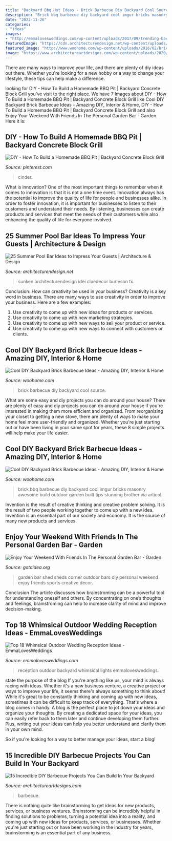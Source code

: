 ```yaml
---
title: "Backyard Bbq Hut Ideas - Brick Barbecue Diy Backyard Cool Source"
description: "Brick bbq barbecue diy backyard cool imgur bricks masonry awesome build outdoor garden built tips stunning brother via articol"
date: "2022-11-26"
categories:
- "ideas"
images:
- "http://emmalovesweddings.com/wp-content/uploads/2017/09/trending-backyard-wedding-reception-ideas-with-lights.jpg"
featuredImage: "https://cdn.architecturendesign.net/wp-content/uploads/2014/09/Summer-Pool-Bar-Ideas-9.jpg"
featured_image: "http://www.woohome.com/wp-content/uploads/2016/02/brick-barbecue-tips-10.jpg"
image: "https://www.architectureartdesigns.com/wp-content/uploads/2020/06/15-Incredible-DIY-Barbecue-Projects-You-Can-Build-In-Your-Backyard-12.jpg"
---
```



There are many ways to improve your life, and there are plenty of diy ideas out there. Whether you're looking for a new hobby or a way to change your lifestyle, these tips can help make a difference.

	

		
looking for DIY - How To Build a Homemade BBQ Pit | Backyard Concrete Block Grill you've visit to the right place. We have 7 Images about DIY - How To Build a Homemade BBQ Pit | Backyard Concrete Block Grill like Cool DIY Backyard Brick Barbecue Ideas - Amazing DIY, Interior &amp; Home, DIY - How To Build a Homemade BBQ Pit | Backyard Concrete Block Grill and also Enjoy Your Weekend With Friends In The Personal Garden Bar - Garden. Here it is:
		
    
## DIY - How To Build A Homemade BBQ Pit | Backyard Concrete Block Grill

<img loading=lazy src="https://i.pinimg.com/736x/a3/28/c1/a328c117bbafad4ac08aacac1d0928be.jpg" onerror="this.onerror=null;this.src='https://tse2.mm.bing.net/th?id=OIP.1sSd-1s5gtE_5SQRqwmougHaEK&amp;pid=15.1';" alt="DIY - How To Build a Homemade BBQ Pit | Backyard Concrete Block Grill">

_Source: pinterest.com_

>cinder. 

	

What is innovation?
One of the most important things to remember when it comes to innovation is that it is not a one time event. Innovation always has the potential to improve the quality of life for people and businesses alike. In order to foster innovation, it is important for businesses to listen to their customers and understand their needs. By listening, businesses can create products and services that meet the needs of their customers while also enhancing the quality of life for everyone involved.

    
## 25 Summer Pool Bar Ideas To Impress Your Guests | Architecture &amp; Design

<img loading=lazy src="https://cdn.architecturendesign.net/wp-content/uploads/2014/09/Summer-Pool-Bar-Ideas-9.jpg" onerror="this.onerror=null;this.src='https://tse2.mm.bing.net/th?id=OIP.I5BBckAhy8kKXDGKK5rqOgHaE6&amp;pid=15.1';" alt="25 Summer Pool Bar Ideas to Impress Your Guests | Architecture &amp; Design">

_Source: architecturendesign.net_

>sunken architecturendesign idei cluedecor burleson tx. 

	

Conclusion: How can creativity be used in your business?
Creativity is a key word in business. There are many ways to use creativity in order to improve your business. Here are a few examples:
1. Use creativity to come up with new ideas for products or services.
2. Use creativity to come up with new marketing strategies.
3. Use creativity to come up with new ways to sell your product or service.
4. Use creativity to come up with new ways to connect with customers or clients.

    
## Cool DIY Backyard Brick Barbecue Ideas - Amazing DIY, Interior &amp; Home

<img loading=lazy src="http://www.woohome.com/wp-content/uploads/2016/02/brick-barbecue-tips-10.jpg" onerror="this.onerror=null;this.src='https://tse3.mm.bing.net/th?id=OIP.IVKsWFUE7v_hjwysAkIYJAHaJ4&amp;pid=15.1';" alt="Cool DIY Backyard Brick Barbecue Ideas - Amazing DIY, Interior &amp; Home">

_Source: woohome.com_

>brick barbecue diy backyard cool source. 

	

What are some easy and diy projects you can do around your house?
There are plenty of easy and diy projects you can do around your house if you're interested in making them more efficient and organized. From reorganizing your closet to getting a new stove, there are plenty of ways to make your home feel more user-friendly and organized. Whether you're just starting out or have been living in your same spot for years, these 8 simple projects will help make your life easier.

    
## Cool DIY Backyard Brick Barbecue Ideas - Amazing DIY, Interior &amp; Home

<img loading=lazy src="https://www.woohome.com/wp-content/uploads/2016/02/brick-barbecue-tips-10-1.jpg" onerror="this.onerror=null;this.src='https://tse3.mm.bing.net/th?id=OIP.HKiAvF7dR7WWB2mcejf30AHaJ4&amp;pid=15.1';" alt="Cool DIY Backyard Brick Barbecue Ideas - Amazing DIY, Interior &amp; Home">

_Source: woohome.com_

>brick bbq barbecue diy backyard cool imgur bricks masonry awesome build outdoor garden built tips stunning brother via articol. 

	

Invention is the result of creative thinking and creative problem solving. It is the result of two people working together to come up with a new idea. Invention is an essential part of our society and economy. It is the source of many new products and services.

    
## Enjoy Your Weekend With Friends In The Personal Garden Bar - Garden

<img loading=lazy src="http://www.gotaidea.org/images/201607/garden-bar-2.jpg" onerror="this.onerror=null;this.src='https://tse2.mm.bing.net/th?id=OIP.pf3fQHPfoc4YVLvYbZg5kwHaFi&amp;pid=15.1';" alt="Enjoy Your Weekend With Friends In The Personal Garden Bar - Garden">

_Source: gotaidea.org_

>garden bar shed sheds corner outdoor bars diy personal weekend enjoy friends sports creative decor. 

	

Conclusion
The article discusses how brainstroming can be a powerful tool for understanding oneself and others. By concentrating on one’s thoughts and feelings, brainstroming can help to increase clarity of mind and improve decision-making.

    
## Top 18 Whimsical Outdoor Wedding Reception Ideas - EmmaLovesWeddings

<img loading=lazy src="http://emmalovesweddings.com/wp-content/uploads/2017/09/trending-backyard-wedding-reception-ideas-with-lights.jpg" onerror="this.onerror=null;this.src='https://tse1.mm.bing.net/th?id=OIP.mU-eZgrmH0SD3Zl48TDH1QHaLH&amp;pid=15.1';" alt="Top 18 Whimsical Outdoor Wedding Reception Ideas - EmmaLovesWeddings">

_Source: emmalovesweddings.com_

>reception outdoor backyard whimsical lights emmalovesweddings. 

	

state the purpose of the blog
If you're anything like us, your mind is always racing with ideas. Whether it's a new business venture, a creative project or ways to improve your life, it seems there's always something to think about! While it's great to be constantly thinking and coming up with new ideas, sometimes it can be difficult to keep track of everything. That's where a blog comes in handy.
A blog is the perfect place to jot down your ideas and organize your thoughts. By creating a dedicated space for your ideas, you can easily refer back to them later and continue developing them further. Plus, writing out your ideas can help you better understand and clarify them in your own mind.

So if you're looking for a way to better manage your ideas, start a blog!

    
## 15 Incredible DIY Barbecue Projects You Can Build In Your Backyard

<img loading=lazy src="https://www.architectureartdesigns.com/wp-content/uploads/2020/06/15-Incredible-DIY-Barbecue-Projects-You-Can-Build-In-Your-Backyard-12.jpg" onerror="this.onerror=null;this.src='https://tse1.mm.bing.net/th?id=OIP.VvCBLJLF4HMDNabvMT5ASAHaJ4&amp;pid=15.1';" alt="15 Incredible DIY Barbecue Projects You Can Build In Your Backyard">

_Source: architectureartdesigns.com_

>barbecue. 

	

There is nothing quite like brainstorming to get ideas for new products, services, or business ventures. Brainstorming can be incredibly helpful in finding solutions to problems, turning a potential idea into a reality, and coming up with new ideas for products, services, or businesses. Whether you're just starting out or have been working in the industry for years, brainstorming is an essential part of any business.

